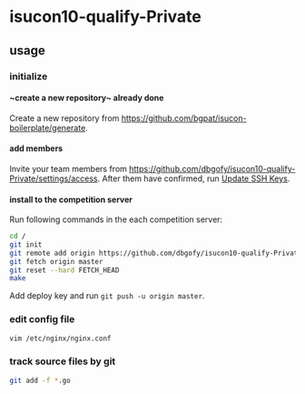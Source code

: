 # isucon10-qualify-Private

## usage

### initialize

#### ~create a new repository~ already done

Create a new repository from https://github.com/bgpat/isucon-boilerplate/generate.

#### add members

Invite your team members from https://github.com/dbgofy/isucon10-qualify-Private/settings/access.
After them have confirmed, run [Update SSH Keys](https://github.com/dbgofy/isucon10-qualify-Private/actions?query=workflow%3A%22Update+SSH+Keys%22).

#### install to the competition server

Run following commands in the each competition server:

```bash
cd /
git init
git remote add origin https://github.com/dbgofy/isucon10-qualify-Private.git
git fetch origin master
git reset --hard FETCH_HEAD
make
```

Add deploy key and run `git push -u origin master`.

### edit config file

```bash
vim /etc/nginx/nginx.conf
```

### track source files by git

```bash
git add -f *.go
```
